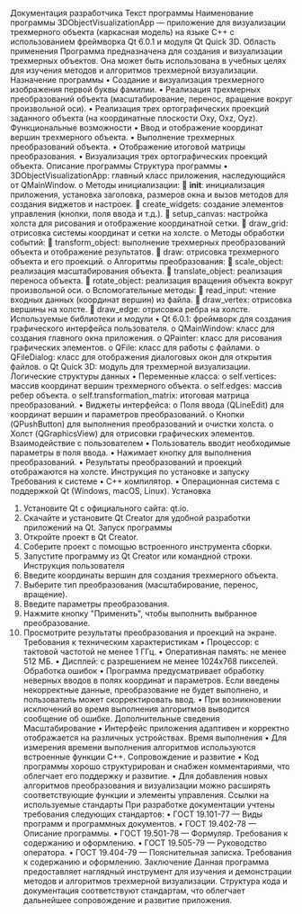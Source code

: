 Документация разработчика
Текст программы
Наименование программы
3DObjectVisualizationApp — приложение для визуализации трехмерного объекта (каркасная модель) на языке C++ с использованием фреймворка Qt 6.0.1 и модуля Qt Quick 3D.
Область применения
Программа предназначена для создания и визуализации трехмерных объектов. Она может быть использована в учебных целях для изучения методов и алгоритмов трехмерной визуализации.
Назначение программы
•	Создание и визуализация трехмерного изображения первой буквы фамилии.
•	Реализация трехмерных преобразований объекта (масштабирование, перенос, вращение вокруг произвольной оси).
•	Реализация трех ортографических проекций заданного объекта (на координатные плоскости Oxy, Oxz, Oyz).
Функциональные возможности
•	Ввод и отображение координат вершин трехмерного объекта.
•	Выполнение трехмерных преобразований объекта.
•	Отображение итоговой матрицы преобразования.
•	Визуализация трех ортографических проекций объекта.
Описание программы
Структура программы
•	3DObjectVisualizationApp: главный класс приложения, наследующийся от QMainWindow.
o	Методы инициализации:
	__init__: инициализация приложения, установка заголовка, размеров окна и вызов методов для создания виджетов и настроек.
	create_widgets: создание элементов управления (кнопки, поля ввода и т.д.).
	setup_canvas: настройка холста для рисования и отображение координатной сетки.
	draw_grid: отрисовка системы координат и сетки на холсте.
o	Методы обработки событий:
	transform_object: выполнение трехмерных преобразований объекта и отображение результатов.
	draw: отрисовка трехмерного объекта и его проекций.
o	Алгоритмы преобразования:
	scale_object: реализация масштабирования объекта.
	translate_object: реализация переноса объекта.
	rotate_object: реализация вращения объекта вокруг произвольной оси.
o	Вспомогательные методы:
	read_input: чтение входных данных (координат вершин) из файла.
	draw_vertex: отрисовка вершины на холсте.
	draw_edge: отрисовка ребра на холсте.
Используемые библиотеки и модули
•	Qt 6.0.1: фреймворк для создания графического интерфейса пользователя.
o	QMainWindow: класс для создания главного окна приложения.
o	QPainter: класс для рисования графических элементов.
o	QFile: класс для работы с файлами.
o	QFileDialog: класс для отображения диалоговых окон для открытия файлов.
o	Qt Quick 3D: модуль для трехмерной визуализации.
Логические структуры данных
•	Переменные класса:
o	self.vertices: массив координат вершин трехмерного объекта.
o	self.edges: массив ребер объекта.
o	self.transformation_matrix: итоговая матрица преобразований.
•	Виджеты интерфейса:
o	Поля ввода (QLineEdit) для координат вершин и параметров преобразований.
o	Кнопки (QPushButton) для выполнения преобразований и очистки холста.
o	Холст (QGraphicsView) для отрисовки графических элементов.
Взаимодействие с пользователем
•	Пользователь вводит необходимые параметры в поля ввода.
•	Нажимает кнопку для выполнения преобразований.
•	Результаты преобразований и проекций отображаются на холсте.
Инструкция по установке и запуску
Требования к системе
•	C++ компилятор.
•	Операционная система с поддержкой Qt (Windows, macOS, Linux).
Установка
1.	Установите Qt с официального сайта: qt.io.
2.	Скачайте и установите Qt Creator для удобной разработки приложений на Qt.
Запуск программы
1.	Откройте проект в Qt Creator.
2.	Соберите проект с помощью встроенного инструмента сборки.
3.	Запустите программу из Qt Creator или командной строки.
Инструкция пользователя
1.	Введите координаты вершин для создания трехмерного объекта.
2.	Выберите тип преобразования (масштабирование, перенос, вращение).
3.	Введите параметры преобразования.
4.	Нажмите кнопку "Применить", чтобы выполнить выбранное преобразование.
5.	Просмотрите результаты преобразования и проекций на экране.
Требования к техническим характеристикам
•	Процессор: с тактовой частотой не менее 1 ГГц.
•	Оперативная память: не менее 512 МБ.
•	Дисплей: с разрешением не менее 1024x768 пикселей.
Обработка ошибок
•	Программа предусматривает обработку неверных вводов в полях координат и параметров. Если введены некорректные данные, преобразование не будет выполнено, и пользователь может скорректировать ввод.
•	При возникновении исключений во время выполнения алгоритмов выводится сообщение об ошибке.
Дополнительные сведения
Масштабирование
•	Интерфейс приложения адаптивен и корректно отображается на различных устройствах.
Время выполнения
•	Для измерения времени выполнения алгоритмов используются встроенные функции C++.
Сопровождение и развитие
•	Код программы хорошо структурирован и снабжен комментариями, что облегчает его поддержку и развитие.
•	Для добавления новых алгоритмов преобразования и визуализации можно расширять соответствующие функции и элементы управления.
Ссылки на используемые стандарты
При разработке документации учтены требования следующих стандартов:
•	ГОСТ 19.101-77 — Виды программ и программных документов.
•	ГОСТ 19.402-78 — Описание программы.
•	ГОСТ 19.501-78 — Формуляр. Требования к содержанию и оформлению.
•	ГОСТ 19.505-79 — Руководство оператора.
•	ГОСТ 19.404-79 — Пояснительная записка. Требования к содержанию и оформлению.
Заключение
Данная программа предоставляет наглядный инструмент для изучения и демонстрации методов и алгоритмов трехмерной визуализации. Структура кода и документация соответствуют стандартам, что облегчает дальнейшее сопровождение и развитие приложения.

